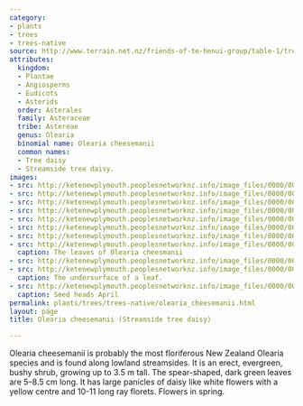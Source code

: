 ```yaml
---
category:
- plants
- trees
- trees-native
source: http://www.terrain.net.nz/friends-of-te-henui-group/table-1/tree-daisy.html
attributes:
  kingdom:
  - Plantae
  - Angiosperms
  - Eudicots
  - Asterids
  order: Asterales
  family: Asteraceae
  tribe: Astereae
  genus: Olearia
  binomial name: Olearia cheesemanii
  common names:
  - Tree daisy
  - Streamside tree daisy.
images:
- src: http://ketenewplymouth.peoplesnetworknz.info/image_files/0000/0010/4903/Olearia_cheesemanii__Tree_daisy_.JPG
- src: http://ketenewplymouth.peoplesnetworknz.info/image_files/0000/0006/5739/Olearia_cheesmanii__Tree_Daisy_.JPG
- src: http://ketenewplymouth.peoplesnetworknz.info/image_files/0000/0006/4659/Olearia_cheesmanii__Tree_Daisy_-008.JPG
- src: http://ketenewplymouth.peoplesnetworknz.info/image_files/0000/0006/5724/Olearia_cheesmanii__Tree_Daisy_-001.JPG
- src: http://ketenewplymouth.peoplesnetworknz.info/image_files/0000/0006/4644/Olearia_cheesmanii__Tree_Daisy_-003.JPG
- src: http://ketenewplymouth.peoplesnetworknz.info/image_files/0000/0009/4113/Olearia_cheesemanii__Tree_Daisy_-001.JPG
- src: http://ketenewplymouth.peoplesnetworknz.info/image_files/0000/0006/5729/Olearia_cheesmanii__Tree_Daisy_-004.JPG
- src: http://ketenewplymouth.peoplesnetworknz.info/image_files/0000/0012/5768/Olearia_cheesemanii_Streamside_daisy-004__2_.JPG
  caption: The leaves of Olearia cheesmanii
- src: http://ketenewplymouth.peoplesnetworknz.info/image_files/0000/0006/4654/Olearia_cheesmanii__Tree_Daisy_-006.JPG
- src: http://ketenewplymouth.peoplesnetworknz.info/image_files/0000/0006/5744/Olearia_cheesmanii__Tree_Daisy_-007.JPG
  caption: The undersurface of a leaf.
- src: http://ketenewplymouth.peoplesnetworknz.info/image_files/0000/0010/4908/DSC02440.JPG
  caption: Seed heads April
permalink: plants/trees/trees-native/olearia_cheesemanii.html
layout: page
title: Olearia cheesemanii (Streamside tree daisy)

---
```

Olearia cheesemanii is probably the most floriferous New Zealand Olearia species and is found along lowland streamsides. It is an erect, evergreen, bushy shrub, growing up to 3.5 m tall. The spear-shaped, dark green leaves are 5–8.5 cm long. It has large panicles of daisy like white flowers with a yellow centre and 10-11 long ray florets. Flowers in spring.

